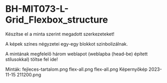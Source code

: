 # BH-MIT073-L-Grid_Flexbox_structure
Készítse el a minta szerint megadott szerkezeteket!

A képek színes négyzetei egy-egy blokkot szinbolizálnak.

A mintának megfelelő három weblapot (weblapba (head-be) épített stílusokkal) töltse fel ide!

Minták:
fejleces-tartalom.png
flex-all.png flex-all.png
Képernyőkép 2023-11-15 211200.png
